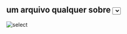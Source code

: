 ## um arquivo qualquer sobre <select/>


![select](https://user-images.githubusercontent.com/95227967/228659293-1ae469eb-b0d4-406f-850b-12608e8b9b6f.png)
